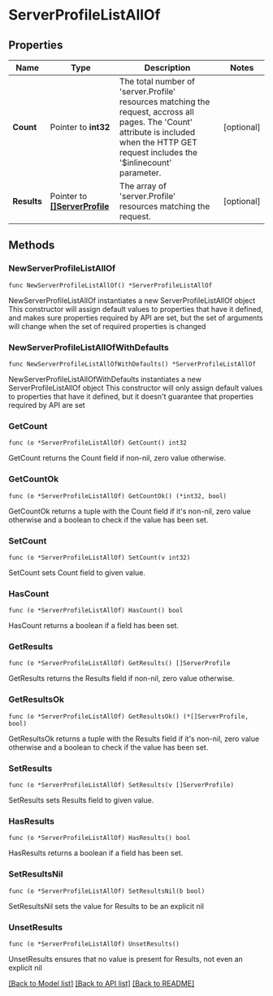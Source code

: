 # ServerProfileListAllOf

## Properties

Name | Type | Description | Notes
------------ | ------------- | ------------- | -------------
**Count** | Pointer to **int32** | The total number of &#39;server.Profile&#39; resources matching the request, accross all pages. The &#39;Count&#39; attribute is included when the HTTP GET request includes the &#39;$inlinecount&#39; parameter. | [optional] 
**Results** | Pointer to [**[]ServerProfile**](ServerProfile.md) | The array of &#39;server.Profile&#39; resources matching the request. | [optional] 

## Methods

### NewServerProfileListAllOf

`func NewServerProfileListAllOf() *ServerProfileListAllOf`

NewServerProfileListAllOf instantiates a new ServerProfileListAllOf object
This constructor will assign default values to properties that have it defined,
and makes sure properties required by API are set, but the set of arguments
will change when the set of required properties is changed

### NewServerProfileListAllOfWithDefaults

`func NewServerProfileListAllOfWithDefaults() *ServerProfileListAllOf`

NewServerProfileListAllOfWithDefaults instantiates a new ServerProfileListAllOf object
This constructor will only assign default values to properties that have it defined,
but it doesn't guarantee that properties required by API are set

### GetCount

`func (o *ServerProfileListAllOf) GetCount() int32`

GetCount returns the Count field if non-nil, zero value otherwise.

### GetCountOk

`func (o *ServerProfileListAllOf) GetCountOk() (*int32, bool)`

GetCountOk returns a tuple with the Count field if it's non-nil, zero value otherwise
and a boolean to check if the value has been set.

### SetCount

`func (o *ServerProfileListAllOf) SetCount(v int32)`

SetCount sets Count field to given value.

### HasCount

`func (o *ServerProfileListAllOf) HasCount() bool`

HasCount returns a boolean if a field has been set.

### GetResults

`func (o *ServerProfileListAllOf) GetResults() []ServerProfile`

GetResults returns the Results field if non-nil, zero value otherwise.

### GetResultsOk

`func (o *ServerProfileListAllOf) GetResultsOk() (*[]ServerProfile, bool)`

GetResultsOk returns a tuple with the Results field if it's non-nil, zero value otherwise
and a boolean to check if the value has been set.

### SetResults

`func (o *ServerProfileListAllOf) SetResults(v []ServerProfile)`

SetResults sets Results field to given value.

### HasResults

`func (o *ServerProfileListAllOf) HasResults() bool`

HasResults returns a boolean if a field has been set.

### SetResultsNil

`func (o *ServerProfileListAllOf) SetResultsNil(b bool)`

 SetResultsNil sets the value for Results to be an explicit nil

### UnsetResults
`func (o *ServerProfileListAllOf) UnsetResults()`

UnsetResults ensures that no value is present for Results, not even an explicit nil

[[Back to Model list]](../README.md#documentation-for-models) [[Back to API list]](../README.md#documentation-for-api-endpoints) [[Back to README]](../README.md)


